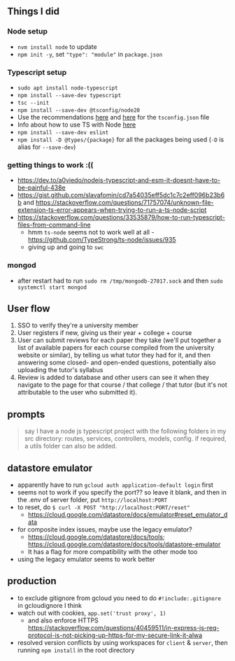 ## Things I did
### Node setup
- `nvm install node` to update
- `npm init -y`, set `"type": "module"` in `package.json`


### Typescript setup
- `sudo apt install node-typescript`
- `npm install --save-dev typescript`
- `tsc --init`
- `npm install --save-dev @tsconfig/node20`
- Use the recommendations [here](https://www.typescriptlang.org/tsconfig) 
  and [here](https://github.com/tsconfig/bases?tab=readme-ov-file#node-20-tsconfigjson)
  for the `tsconfig.json` file
- Info about how to use TS with Node [here](https://nodejs.org/en/learn/getting-started/nodejs-with-typescript)
- `npm install --save-dev eslint` 
- `npm install -D @types/{package}` for all the packages being used (`-D` is alias for `--save-dev`)

### getting things to work :((
- https://dev.to/a0viedo/nodejs-typescript-and-esm-it-doesnt-have-to-be-painful-438e 
- https://gist.github.com/slavafomin/cd7a54035eff5dc1c7c2eff096b23b6b and https://stackoverflow.com/questions/71757074/unknown-file-extension-ts-error-appears-when-trying-to-run-a-ts-node-script 
- https://stackoverflow.com/questions/33535879/how-to-run-typescript-files-from-command-line
  - hmm `ts-node` seems not to work well at all - https://github.com/TypeStrong/ts-node/issues/935 
  - giving up and going to `swc`

### mongod
- after restart had to run `sudo rm /tmp/mongodb-27017.sock` and then `sudo systemctl start mongod`

## User flow
1. SSO to verify they're a university member 
2. User registers if new, giving us their year + college + course 
3. User can submit reviews for each paper they take (we'll put together a list
of available papers for each course compiled from the university website or similar),
by telling us what tutor they had for it, and then answering some closed- and open-ended questions,
potentially also uploading the tutor's syllabus
4. Review is added to database and other users can see it when they navigate to the 
page for that course / that college / that tutor (but it's not attributable to the user who submitted it).

## prompts
> say I have a node js typescript project with the following folders in my src directory: routes, services, controllers, models, config. if required, a utils folder can also be added.

## datastore emulator
- apparently have to run `gcloud auth application-default login` first
- seems not to work if you specify the port?? so leave it blank, and then in the .env of server folder, put `http://localhost:PORT`
- to reset, do `$ curl -X POST "http://localhost:PORT/reset"`
  - https://cloud.google.com/datastore/docs/emulator#reset_emulator_data
- for composite index issues, maybe use the legacy emulator? 
  - https://cloud.google.com/datastore/docs/tools; https://cloud.google.com/datastore/docs/tools/datastore-emulator
  - It has a flag for more compatibility with the other mode too
- using the legacy emulator seems to work better

## production
- to exclude gitignore from gcloud you need to do `#!include:.gitignore` in gcloudignore I think
- watch out with cookies, `app.set('trust proxy', 1)`
  - and also enforce HTTPS https://stackoverflow.com/questions/40459511/in-express-js-req-protocol-is-not-picking-up-https-for-my-secure-link-it-alwa 
- resolved version conflicts by using workspaces for `client` & `server`, then running `npm install` in the root directory